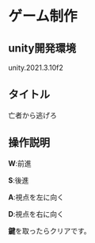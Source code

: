 # ゲーム制作

## unity開発環境

unity.2021.3.10f2

## タイトル

亡者から逃げろ　　

## 操作説明

**W**:前進

**S**:後進

**A**:視点を左に向く

**D**:視点を右に向く

**鍵**を取ったらクリアです。













